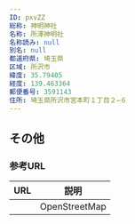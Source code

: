 ```yaml
---
ID: pxvZZ
総称: 神明神社
名称: 所澤神明社
名称読み: null
別名: null
都道府県: 埼玉県
区域: 所沢市
緯度: 35.79405
経度: 139.463364
郵便番号: 3591143
住所: 埼玉県所沢市宮本町１丁目２−６
---
```


## その他

### 参考URL

| URL | 説明          |
| --- | ------------- |
|     | OpenStreetMap |
